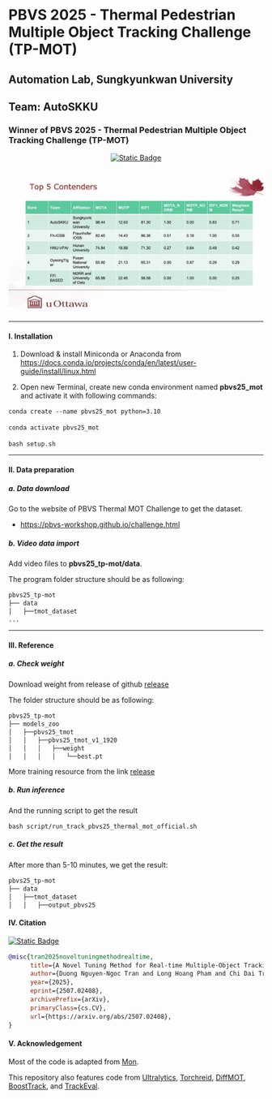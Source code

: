 # PBVS 2025 - Thermal Pedestrian Multiple Object Tracking Challenge (TP-MOT)

## Automation Lab, Sungkyunkwan University

## Team: AutoSKKU

### Winner of PBVS 2025 - Thermal Pedestrian Multiple Object Tracking Challenge (TP-MOT)

<div align="center">
<a href="https://arxiv.org/abs/2507.02408"> <img alt="Static Badge" src="https://img.shields.io/badge/arXiv-2507.02408-%23CE0000?logo=arXiv&logoColor=rgb&labelColor=gray"></a>
</div>

![pbvs_2025_tmot.jpg](assets/pbvs_2025_tmot.jpg)



---

#### I. Installation

1. Download & install Miniconda or Anaconda from https://docs.conda.io/projects/conda/en/latest/user-guide/install/linux.html


2. Open new Terminal, create new conda environment named **pbvs25_mot** and activate it with following commands:

```shell
conda create --name pbvs25_mot python=3.10

conda activate pbvs25_mot

bash setup.sh
```

---


#### II. Data preparation

##### a. Data download

Go to the website of PBVS Thermal MOT Challenge to get the dataset.

- https://pbvs-workshop.github.io/challenge.html

##### b. Video data import

Add video files to **pbvs25_tp-mot/data**.

The program folder structure should be as following:

```
pbvs25_tp-mot
├── data
│   ├──tmot_dataset
...
```

---

#### III. Reference

##### a. Check weight

Download weight from release of github [release](https://github.com/DuongTran1708/pbvs25_tp-mot/releases/tag/v0.1)

The folder structure should be as following:
```
pbvs25_tp-mot
├── models_zoo
│   ├──pbvs25_tmot
│   │   ├──pbvs25_tmot_v1_1920
│   │   │   ├──weight
│   │   │   │   └──best.pt
```

More training resource from the link [release](https://github.com/DuongTran1708/pbvs25_tp-mot/releases/tag/v1.0)

##### b. Run inference

And the running script to get the result

```shell
bash script/run_track_pbvs25_thermal_mot_official.sh 
```

##### c. Get the result
After more than 5-10 minutes, we get the result:
```
pbvs25_tp-mot
├── data
│   ├──tmot_dataset
│   │   ├──output_pbvs25
```

#### IV. Citation

<a href="https://arxiv.org/abs/2507.02408"> <img alt="Static Badge" src="https://img.shields.io/badge/arXiv-2507.02408-%23CE0000?logo=arXiv&logoColor=rgb&labelColor=gray"></a>

```bibtex
@misc{tran2025noveltuningmethodrealtime,
      title={A Novel Tuning Method for Real-time Multiple-Object Tracking Utilizing Thermal Sensor with Complexity Motion Pattern}, 
      author={Duong Nguyen-Ngoc Tran and Long Hoang Pham and Chi Dai Tran and Quoc Pham-Nam Ho and Huy-Hung Nguyen and Jae Wook Jeon},
      year={2025},
      eprint={2507.02408},
      archivePrefix={arXiv},
      primaryClass={cs.CV},
      url={https://arxiv.org/abs/2507.02408}, 
}
```

#### V. Acknowledgement

Most of the code is adapted from [Mon](https://github.com/phlong3105/mon). 

This repository also features code from 
[Ultralytics](https://github.com/ultralytics/ultralytics),
[Torchreid](https://github.com/KaiyangZhou/deep-person-reid),
[DiffMOT](https://github.com/Kroery/DiffMOT), 
[BoostTrack](https://github.com/vukasin-stanojevic/BoostTrack),
and [TrackEval](https://github.com/JonathonLuiten/TrackEval).  